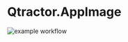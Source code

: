 # Qtractor.AppImage

![example workflow](https://github.com/nx-appbuild-hub/Qtractor.AppImage//actions/workflows/makefile.yml/badge.svg)
